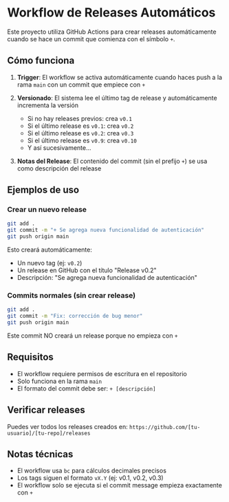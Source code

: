 # Workflow de Releases Automáticos

Este proyecto utiliza GitHub Actions para crear releases automáticamente cuando se hace un commit que comienza con el símbolo `+`.

## Cómo funciona

1. **Trigger**: El workflow se activa automáticamente cuando haces push a la rama `main` con un commit que empiece con `+`

2. **Versionado**: El sistema lee el último tag de release y automáticamente incrementa la versión
   - Si no hay releases previos: crea `v0.1`
   - Si el último release es `v0.1`: crea `v0.2`
   - Si el último release es `v0.2`: crea `v0.3`
   - Si el último release es `v0.9`: crea `v0.10`
   - Y así sucesivamente...

3. **Notas del Release**: El contenido del commit (sin el prefijo `+`) se usa como descripción del release

## Ejemplos de uso

### Crear un nuevo release

```bash
git add .
git commit -m "+ Se agrega nueva funcionalidad de autenticación"
git push origin main
```

Esto creará automáticamente:
- Un nuevo tag (ej: `v0.2`)
- Un release en GitHub con el título "Release v0.2"
- Descripción: "Se agrega nueva funcionalidad de autenticación"

### Commits normales (sin crear release)

```bash
git add .
git commit -m "Fix: corrección de bug menor"
git push origin main
```

Este commit NO creará un release porque no empieza con `+`

## Requisitos

- El workflow requiere permisos de escritura en el repositorio
- Solo funciona en la rama `main`
- El formato del commit debe ser: `+ [descripción]`

## Verificar releases

Puedes ver todos los releases creados en:
`https://github.com/[tu-usuario]/[tu-repo]/releases`

## Notas técnicas

- El workflow usa `bc` para cálculos decimales precisos
- Los tags siguen el formato `vX.Y` (ej: v0.1, v0.2, v0.3)
- El workflow solo se ejecuta si el commit message empieza exactamente con `+`
